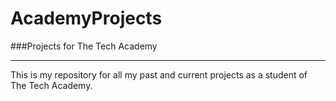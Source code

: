 # AcademyProjects
###Projects for The Tech Academy
***
This is my repository for all my past and current projects as a student of The Tech Academy.
